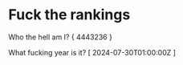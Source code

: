 # Fuck the rankings

Who the hell am I?
{ 4443236 }

What fucking year is it?
[ 2024-07-30T01:00:00Z ]
